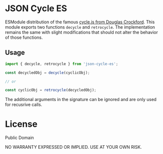 # JSON Cycle ES

ESModule distribution of the famous [cycle.js from Douglas Crockford](https://github.com/douglascrockford/JSON-js/blob/master/cycle.js). This module exports two functions `decycle` and `retrocycle`. The implementation remains the same with slight modifications that should not alter the behavior of those functions.

## Usage

```Javascript
import { decycle, retrocycle } from 'json-cycle-es';

const decycledObj = decycle(cyclicObj);

// or

const cyclicObj = retrocycle(decycledObj);
```

The additional arguments in the signature can be ignored and are only used for recusrive calls.

# License

Public Domain

NO WARRANTY EXPRESSED OR IMPLIED. USE AT YOUR OWN RISK.
